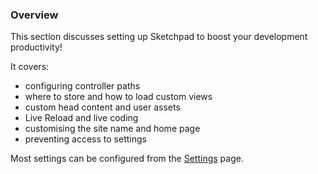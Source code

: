### Overview

This section discusses setting up Sketchpad to boost your development productivity!

It covers:

- configuring controller paths
- where to store and how to load custom views
- custom head content and user assets
- Live Reload and live coding
- customising the site name and home page
- preventing access to settings

Most settings can be configured from the [Settings]({{route}}settings) page.
